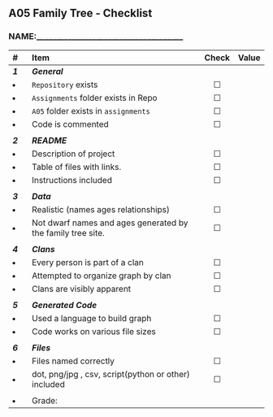 ## A05 Family Tree - Checklist


### NAME:_____________________________________

| #         | Item                                                        |  Check  | Value |
| :-------- | :---------------------------------------------------------- | :-----: | :---: |
| ***1***   | ***General***                                               |         |       |
| <li></li> | `Repository`  exists                                        | &#9744; |       |
| <li></li> | `Assignments` folder exists in Repo                         | &#9744; |       |
| <li></li> | `A05` folder exists in `assignments`                        | &#9744; |       |
| <li></li> | Code is commented                                           | &#9744; |       |
|           |                                                             |         |       |
| ***2***   | ***README***                                                |         |       |
| <li></li> | Description of project                                      | &#9744; |       |
| <li></li> | Table of files with links.                                  | &#9744; |       |
| <li></li> | Instructions included                                       | &#9744; |       |
|           |                                                             |         |       |
| ***3***   | ***Data***                                                  |         |       |
| <li></li> | Realistic (names ages relationships)                        | &#9744; |       |
| <li></li> | Not dwarf names and ages generated by the family tree site. | &#9744; |       |
|           |                                                             |         |       |
| ***4***   | ***Clans***                                                 |         |       |
| <li></li> | Every person is part of a clan                              | &#9744; |       |
| <li></li> | Attempted to organize graph by clan                         | &#9744; |       |
| <li></li> | Clans are visibly apparent                                  | &#9744; |       |
|           |                                                             |         |       |
| ***5***   | ***Generated Code***                                        |         |       |
| <li></li> | Used a language to build graph                              | &#9744; |       |
| <li></li> | Code works on various file sizes                            | &#9744; |       |
|           |                                                             |         |       |
| ***6***   | ***Files***                                                 |         |       |
| <li></li> | Files named correctly                                       | &#9744; |       |
| <li></li> | dot, png/jpg , csv, script(python or other) included        | &#9744; |       |
|           |                                                             |         |       |
| <li></li> | Grade:                                                      |         |       |
